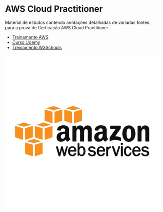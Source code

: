 # AWS Cloud Practitioner

Material de estudos contendo anotações detalhadas de variadas fontes para a prova de Certicação AWS Cloud Practitioner

- [Treinamento AWS](https://explore.skillbuilder.aws/learn/course/external/view/elearning/134/aws-cloud-practitioner-essentials)
- [Curso Udemy](https://www.udemy.com/share/103iE63@gdoE-DBWKxYUkphLwXmyc5OmVV8omvOUStNk1DaA6doQZdSZrF6cr_dqDp6_4dww/)
- [Treinamento W3Schools](https://www.w3schools.com/aws/index.php)

![image](https://github.com/leandrobeandrade/aws-training/blob/master/aws-logo.jpg)